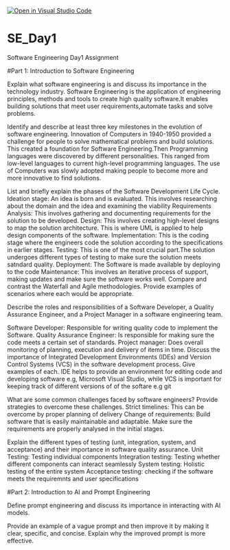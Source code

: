 [![Open in Visual Studio Code](https://classroom.github.com/assets/open-in-vscode-2e0aaae1b6195c2367325f4f02e2d04e9abb55f0b24a779b69b11b9e10269abc.svg)](https://classroom.github.com/online_ide?assignment_repo_id=18391158&assignment_repo_type=AssignmentRepo)
# SE_Day1
Software Engineering Day1 Assignment

#Part 1: Introduction to Software Engineering

Explain what software engineering is and discuss its importance in the technology industry.
 Software Engineering is the application of engineering principles, methods and tools to create high quality software.It enables building solutions that meet user requirements,automate tasks and solve problems.

Identify and describe at least three key milestones in the evolution of software engineering.
Innovation of Computers in 1940-1950 provided a challenge for people to solve mathematical problems and build solutions. This created a foundation for Software Engineering.Then Programming languages were discovered by different personalities. This ranged from low-level languages to current high-level programming languages. The use of Computers was slowly adopted making people to become more and more innovative to find solutions.

List and briefly explain the phases of the Software Development Life Cycle.
Ideation stage: An idea is born and is evaluated. This involves researching about the domain and the idea and examining the viability
Requirements Analysis: This involves gathering and documenting requirements for the solution to be developed.
Design: This involves creating high-level designs to map the solution architecture. This is where UML is applied to help design components of the software.
Implementation: This is the coding stage where the engineers code the solution according to the specifications in earlier stages.
Testing: This is one of the most crucial part.The solution undergoes different types of testing to make sure the solution meets satndard quality.
Deployment: The Software is made available by deploying to the code
Maintenance: This involves an iterative process of support, making updates and make sure the software works well.
Compare and contrast the Waterfall and Agile methodologies. Provide examples of scenarios where each would be appropriate.


Describe the roles and responsibilities of a Software Developer, a Quality Assurance Engineer, and a Project Manager in a software engineering team.

Software Developer: Responsible for writing quality code to implement the Software.
Quality Assurance Engineer: Is responsible for making sure the code meets a certain set of standards.
Project manager: Does overall monitoring of planning, execution and delivery of items in time.
Discuss the importance of Integrated Development Environments (IDEs) and Version Control Systems (VCS) in the software development process. Give examples of each.
IDE helps to provide an environment for editing code and developing software e.g, Microsoft Visual Studio, while VCS is important for keeping track of different versions of of the softare e.g git

What are some common challenges faced by software engineers? Provide strategies to overcome these challenges.
Strict timelines: This can be overcome by proper planning of delivery
Change of requirements: Build software that is easily maintainable and adaptable. Make sure the requirements are properly analysed in the initial stages.


Explain the different types of testing (unit, integration, system, and acceptance) and their importance in software quality assurance.
Unit Testing: Testing individual components
Integration testing: Testing whether different components can interact seamlessly
System testing: Holistic testing of the entire system
Acceptance testing: checking if the software meets the requiremnts and user specifications


#Part 2: Introduction to AI and Prompt Engineering


Define prompt engineering and discuss its importance in interacting with AI models.


Provide an example of a vague prompt and then improve it by making it clear, specific, and concise. Explain why the improved prompt is more effective.
